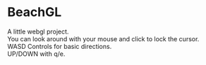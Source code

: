 # BeachGL
A little webgl project.  
You can look around with your mouse and click to lock the cursor.  
WASD Controls for basic directions.  
UP/DOWN with q/e.  
